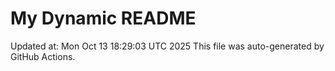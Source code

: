# My Dynamic README
Updated at: Mon Oct 13 18:29:03 UTC 2025
This file was auto-generated by GitHub Actions.
